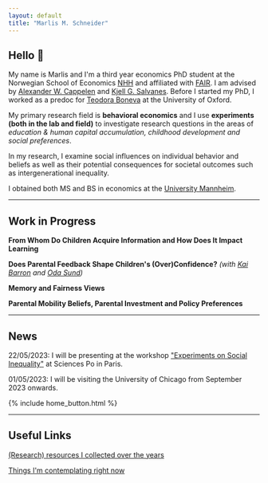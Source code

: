 ```yaml
---
layout: default
title: "Marlis M. Schneider"
---
```


## Hello 👋

My name is Marlis and I'm a third year economics PhD student at the Norwegian School of Economics [NHH](https://www.nhh.no/en/) and affiliated with [FAIR](https://www.nhh.no/en/research-centres/fair/). I am advised by [Alexander W. Cappelen](https://sites.google.com/view/alexander-w-cappelen/home) and [Kjell G. Salvanes](https://sites.google.com/view/kjellsalvanes/home). Before I started my PhD, I worked as a predoc for [Teodora Boneva](https://sites.google.com/site/bonevateodora/home) at the University of Oxford.

My primary research field is **behavioral economics** and I use **experiments (both in the lab and field)** to investigate research questions in the areas of _education & human capital accumulation, childhood development and social preferences_.

In my research, I examine social influences on individual behavior and beliefs as well as their potential consequences for societal outcomes such as intergenerational inequality.

I obtained both MS and BS in economics at the [University Mannheim](https://www.vwl.uni-mannheim.de/en/).

---

## Work in Progress

**From Whom Do Children Acquire Information and How Does It Impact Learning**

**Does Parental Feedback Shape Children's (Over)Confidence?** _(with [Kai Barron](https://sites.google.com/site/kaibarron/) and [Oda Sund](https://sites.google.com/view/odasund/home))_

**Memory and Fairness Views**

**Parental Mobility Beliefs, Parental Investment and Policy Preferences**

---

## News

22/05/2023: I will be presenting at the workshop ["Experiments on Social Inequality"](https://rc28paris2023.sciencesconf.org) at Sciences Po in Paris.

01/05/2023: I will be visiting the University of Chicago from September 2023 onwards.

{% include home_button.html %}

---

## Useful Links

[(Research) resources I collected over the years](./resources)

[Things I'm contemplating right now](./current)
